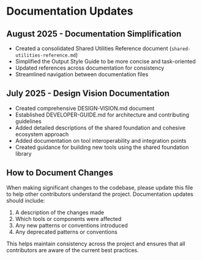 # Documentation Updates

## August 2025 - Documentation Simplification

- Created a consolidated Shared Utilities Reference document (`shared-utilities-reference.md`)
- Simplified the Output Style Guide to be more concise and task-oriented
- Updated references across documentation for consistency
- Streamlined navigation between documentation files

## July 2025 - Design Vision Documentation

- Created comprehensive DESIGN-VISION.md document
- Established DEVELOPER-GUIDE.md for architecture and contributing guidelines
- Added detailed descriptions of the shared foundation and cohesive ecosystem approach
- Added documentation on tool interoperability and integration points
- Created guidance for building new tools using the shared foundation library

## How to Document Changes

When making significant changes to the codebase, please update this file to help other contributors understand the project. Documentation updates should include:

1. A description of the changes made
2. Which tools or components were affected
3. Any new patterns or conventions introduced
4. Any deprecated patterns or conventions

This helps maintain consistency across the project and ensures that all contributors are aware of the current best practices.
